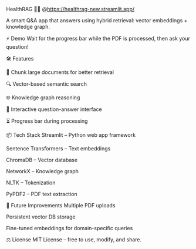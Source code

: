 HealthRAG 🧠📄 @https://healthrag-new.streamlit.app/


A smart Q&A app that answers using hybrid retrieval: vector embeddings + knowledge graph.

⚡ Demo
Wait for the progress bar while the PDF is processed, then ask your question!

🛠 Features

🧠 Chunk large documents for better retrieval

🔍 Vector-based semantic search

🌐 Knowledge graph reasoning

💬 Interactive question-answer interface

⏳ Progress bar during processing




📦 Tech Stack
Streamlit – Python web app framework

Sentence Transformers – Text embeddings

ChromaDB – Vector database

NetworkX – Knowledge graph

NLTK – Tokenization

PyPDF2 – PDF text extraction

🔮 Future Improvements
Multiple PDF uploads

Persistent vector DB storage

Fine-tuned embeddings for domain-specific queries

⚖ License
MIT License – free to use, modify, and share.

